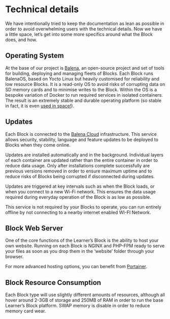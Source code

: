 # Technical details

We have intentionally tried to keep the documentation as lean as possible in order to avoid overwhelming users with the technical details. Now we have a little space, let’s get into some more specifics around what the Block does, and how. 

## Operating System

At the base of our project is [Balena](https://www.balena.io), an open-source project and set of tools for building, deploying and managing fleets of Blocks. Each Block runs BalenaOS, based on Yocto Linux but heavily customised for reliability and low resource Blocks. It is a read-only OS to avoid risks of corrupting data on SD memory cards and to minimise writes to the Block. Within the OS is a bespoke variation of Docker to run required services in isolated containers. The result is an extremely stable and durable operating platform \(so stable in fact, it is even [used in space!](https://www.balena.io/blog/beyond-the-cloud-docker-containers-in-space/)\). 

## Updates

Each Block is connected to the [Balena Cloud](https://www.balena.io/cloud) infrastructure. This service allows security, stability, language and feature updates to be deployed to Blocks when they come online. 

Updates are installed automatically and in the background. Individual layers of each container are updated rather than the entire container in order to reduce data usage. Only after installations complete successfully are previous versions removed in order to ensure maximum uptime and to reduce risks of Blocks being corrupted if disconnected during updates. 

Updates are triggered at key intervals such as when the Block loads, or when you connect to a new Wi-Fi network. This ensures the data usage required during everyday operation of the Block is as low as possible.  

This service is not required by your Blocks to operate, you can run entirely offline by not connecting to a nearby internet enabled WI-FI Network.  

## Block Web Server

One of the core functions of the Learner’s Block is the ability to host your own website. Running on each Block is NGINX and PHP-FPM ready to serve your files as soon as you drop them in the ‘website’ folder through your browser. 

For more advanced hosting options, you can benefit from [Portainer](../how-to-use-it/advanced-features/using-portainer.md).

## Block Resource Consumption

Each Block type will use slightly different amounts of resources, although all hover around 2-3GB of storage and 250MB of RAM in order to run the base Learner’s Block platform. SWAP memory is disable in order to reduce memory card wear. 

